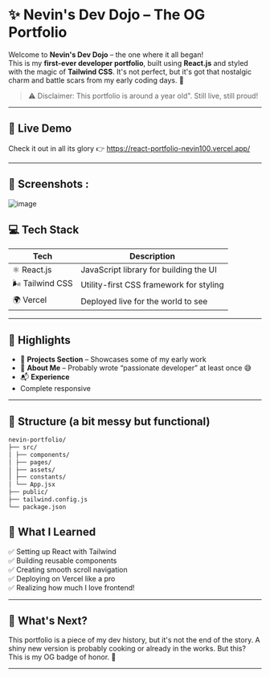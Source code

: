 
# ✨ Nevin's Dev Dojo – The OG Portfolio

Welcome to **Nevin's Dev Dojo** – the one where it all began!  
This is my **first-ever developer portfolio**, built using **React.js** and styled with the magic of **Tailwind CSS**. It's not perfect, but it's got that nostalgic charm and battle scars from my early coding days. 🚀

> ⚠️ Disclaimer: This portfolio is around a year old". Still live, still proud!

---

## 🔗 Live Demo

Check it out in all its glory 👉 https://react-portfolio-nevin100.vercel.app/

---
## 📸 Screenshots : 
![image](https://github.com/user-attachments/assets/6447a412-084f-4e94-92ce-74bd80f42354)


## 💻 Tech Stack

| Tech        | Description                                |
|-------------|--------------------------------------------|
| ⚛️ React.js | JavaScript library for building the UI     |
| 🌬 Tailwind CSS | Utility-first CSS framework for styling |
| 🌍 Vercel    | Deployed live for the world to see        |

---

## 📸 Highlights

- 💼 **Projects Section** – Showcases some of my early work
- 👤 **About Me** – Probably wrote “passionate developer” at least once 😅
- 📬 **Experience**
- Complete responsive 

---

## 🚧 Structure (a bit messy but functional)
``` bash
nevin-portfolio/
├── src/
│ ├── components/
│ ├── pages/
│ ├── assets/
│ ├── constants/
│ └── App.jsx
├── public/
├── tailwind.config.js
└── package.json


```

## 🧠 What I Learned

✅ Setting up React with Tailwind  
✅ Building reusable components  
✅ Creating smooth scroll navigation  
✅ Deploying on Vercel like a pro  
✅ Realizing how much I love frontend!

---

## 🎯 What's Next?

This portfolio is a piece of my dev history, but it's not the end of the story. A shiny new version is probably cooking or already in the works. But this? This is my OG badge of honor. 🏅

---
